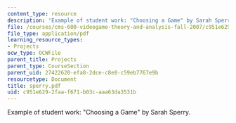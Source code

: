 ```yaml
---
content_type: resource
description: 'Example of student work: "Choosing a Game" by Sarah Sperry.'
file: /courses/cms-600-videogame-theory-and-analysis-fall-2007/c951e6292faaf671b03caaa63da3531b_sperry.pdf
file_type: application/pdf
learning_resource_types:
- Projects
ocw_type: OCWFile
parent_title: Projects
parent_type: CourseSection
parent_uid: 27422620-efa8-2dce-c8e8-c59eb7767e9b
resourcetype: Document
title: sperry.pdf
uid: c951e629-2faa-f671-b03c-aaa63da3531b
---
```

Example of student work: "Choosing a Game" by Sarah Sperry.

